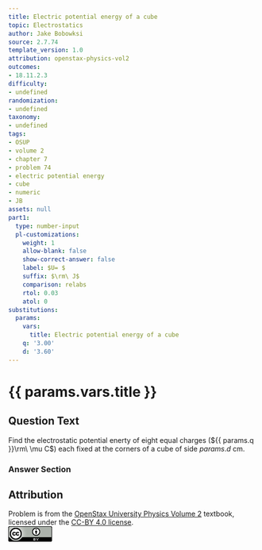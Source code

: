 ```yaml
---
title: Electric potential energy of a cube
topic: Electrostatics
author: Jake Bobowksi
source: 2.7.74
template_version: 1.0
attribution: openstax-physics-vol2
outcomes:
- 18.11.2.3
difficulty:
- undefined
randomization:
- undefined
taxonomy:
- undefined
tags:
- OSUP
- volume 2
- chapter 7
- problem 74
- electric potential energy
- cube
- numeric
- JB
assets: null
part1:
  type: number-input
  pl-customizations:
    weight: 1
    allow-blank: false
    show-correct-answer: false
    label: $U= $
    suffix: $\rm\ J$
    comparison: relabs
    rtol: 0.03
    atol: 0
substitutions:
  params:
    vars:
      title: Electric potential energy of a cube
    q: '3.00'
    d: '3.60'
---
```

# {{ params.vars.title }}
## Question Text

Find the electrostatic potential enerty of eight equal charges (${{ params.q }}\rm\ \mu C$) each fixed at the corners of a cube of side ${{ params.d }}\textrm{ cm}$.

### Answer Section

## Attribution

Problem is from the [OpenStax University Physics Volume 2](https://openstax.org/details/books/university-physics-volume-2) textbook, licensed under the [CC-BY 4.0 license](https://creativecommons.org/licenses/by/4.0/).<br>![Image representing the Creative Commons 4.0 BY license.](https://raw.githubusercontent.com/firasm/bits/master/by.png)